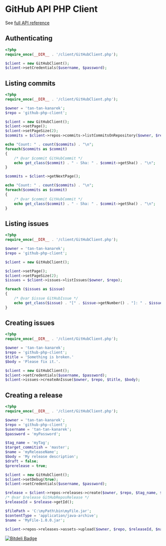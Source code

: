 # GitHub API PHP Client

See [full API reference](https://github.com/tan-tan-kanarek/github-php-client/blob/master/client.md "full API reference")

## Authenticating

```php
<?php
require_once(__DIR__ . '/client/GitHubClient.php');

$client = new GitHubClient();
$client->setCredentials($username, $password);
```

## Listing commits

```php
<?php
require_once(__DIR__ . '/client/GitHubClient.php');

$owner = 'tan-tan-kanarek';
$repo = 'github-php-client';

$client = new GitHubClient();
$client->setPage();
$client->setPageSize(2);
$commits = $client->repos->commits->listCommitsOnRepository($owner, $repo);

echo "Count: " . count($commits) . "\n";
foreach($commits as $commit)
{
    /* @var $commit GitHubCommit */
    echo get_class($commit) . " - Sha: " . $commit->getSha() . "\n";
}

$commits = $client->getNextPage();

echo "Count: " . count($commits) . "\n";
foreach($commits as $commit)
{
    /* @var $commit GitHubCommit */
    echo get_class($commit) . " - Sha: " . $commit->getSha() . "\n";
}
```

## Listing issues

```php
<?php
require_once(__DIR__ . '/client/GitHubClient.php');

$owner = 'tan-tan-kanarek';
$repo = 'github-php-client';

$client = new GitHubClient();

$client->setPage();
$client->setPageSize(2);
$issues = $client->issues->listIssues($owner, $repo);

foreach ($issues as $issue)
{
    /* @var $issue GitHubIssue */
    echo get_class($issue) . "[" . $issue->getNumber() . "]: " . $issue->getTitle() . "\n";
}
```

## Creating issues

```php
<?php
require_once(__DIR__ . '/client/GitHubClient.php');

$owner = 'tan-tan-kanarek';
$repo = 'github-php-client';
$title = 'Something is broken.'
$body = 'Please fix it.'.

$client = new GitHubClient();
$client->setCredentials($username, $password);
$client->issues->createAnIssue($owner, $repo, $title, $body);
```

## Creating a release

```php
<?php
require_once(__DIR__ . '/client/GitHubClient.php');

$owner = 'tan-tan-kanarek';
$repo = 'github-php-client';
$username = 'tan-tan-kanarek';
$password = 'myPassword';

$tag_name = 'myTag';
$target_commitish = 'master';
$name = 'myReleaseName';
$body = 'My release description';
$draft = false;
$prerelease = true;

$client = new GitHubClient();
$client->setDebug(true);
$client->setCredentials($username, $password);

$release = $client->repos->releases->create($owner, $repo, $tag_name, $target_commitish, $name, $body, $draft, $prerelease);
/* @var $release GitHubReposRelease */
$releaseId = $release->getId();

$filePath = 'C:\myPath\bin\myFile.jar';
$contentType = 'application/java-archive';
$name = 'MyFile-1.0.0.jar';

$client->repos->releases->assets->upload($owner, $repo, $releaseId, $name, $contentType, $filePath);
```

[![Bitdeli Badge](https://d2weczhvl823v0.cloudfront.net/ivanfemia/github-php-client/trend.png)](https://bitdeli.com/free "Bitdeli Badge")
